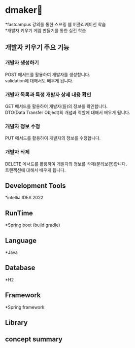 # dmaker🌿
*fastcampus 강의를 통한 스프링 웹 어플리케이션 학습<br>
*개발자 키우기 게임 만들기를 통한 실전 학습

## 개발자 키우기 주요 기능
### 개발자 생성하기
POST 메서드를 활용하여 개발자를 생성합니다.<br>
validation에 대해서도 배우게 됩니다.<br>

### 개발자 목록과 특정 개발자 상세 내용 확인
GET 메서드를 활용하여 개발자(들)의 정보를 확인합니다.<br>
DTO(Data Transfer Object)의 개념과 역할에 대해서 배우게 됩니다.<br>

### 개발자 정보 수정
PUT 메서드를 활용하여 개발자의 정보를 수정합니다.<br>

### 개발자 삭제
DELETE 메서드를 활용하여 개발자의 정보를 삭제(분리보관)합니다.<br>
트랜잭션에 대해서 배우게 됩니다.<br>

## Development Tools
*intelliJ IDEA 2022 <br>

## RunTime
*Spring boot (build gradle)<br>

## Language
*Java <br>

## Database
*H2<br>

## Framework
*Spring framework<br>

## Library

## concept summary




